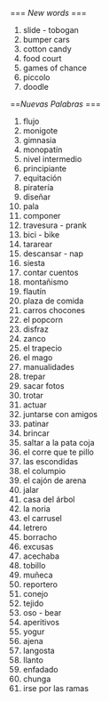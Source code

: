=== *New words* ===

1. slide - tobogan
2. bumper cars
3. cotton candy
4. food court
5. games of chance
6. piccolo
7. doodle

==*Nuevas Palabras* ===

1. flujo
2. monigote
3. gimnasia
4. monopatín
5. nivel intermedio
6. principiante
7. equitación
8. piratería
9. diseñar
10. pala
11. componer
12. travesura - prank
13. bici - bike
14. tararear
15. descansar - nap
16. siesta
17. contar cuentos
18. montañismo
19. flautín
20. plaza de comida
21. carros chocones
22. el popcorn
23. disfraz
24. zanco
25. el trapecio
26. el mago
27. manualidades
28. trepar
29. sacar fotos
30. trotar
31. actuar
32. juntarse con amigos
33. patinar
34. brincar
35. saltar a la pata coja
36. el corre que te pillo
37. las escondidas
38. el columpio
39. el cajón de arena
40. jalar
41. casa del árbol
42. la noria
43. el carrusel
44. letrero
45. borracho
46. excusas
47. acechaba
48. tobillo
49. muñeca
50. reportero
51. conejo
52. tejido
53. oso - bear
54. aperitivos
55. yogur
56. ajena
57. langosta
58. llanto
59. enfadado
60. chunga
61. irse por las ramas
